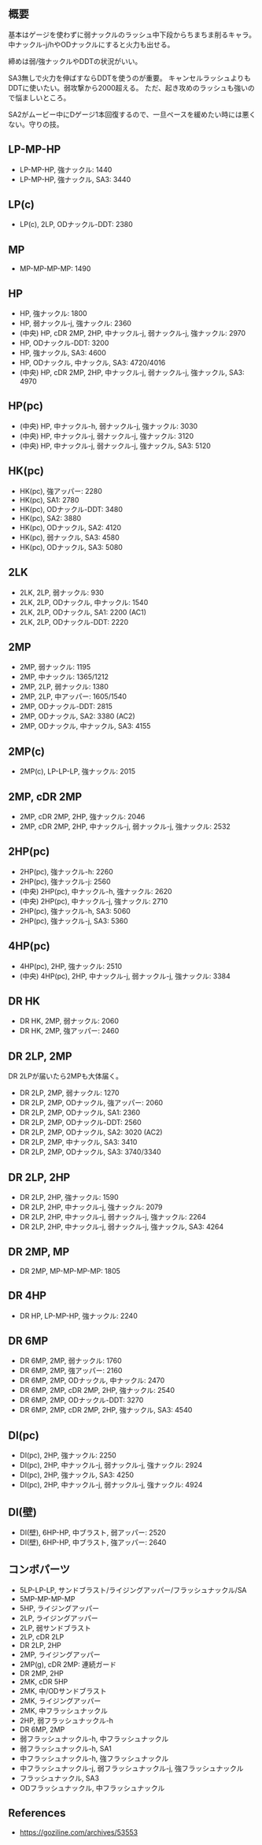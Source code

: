 ## 概要

基本はゲージを使わずに弱ナックルのラッシュ中下段からちまちま削るキャラ。
中ナックル-j/hやODナックルにすると火力も出せる。

締めは弱/強ナックルやDDTの状況がいい。

SA3無しで火力を伸ばすならDDTを使うのが重要。
キャンセルラッシュよりもDDTに使いたい。弱攻撃から2000超える。
ただ、起き攻めのラッシュも強いので悩ましいところ。

SA2がムービー中にDゲージ1本回復するので、一旦ペースを緩めたい時には悪くない。守りの技。

## LP-MP-HP

- LP-MP-HP, 強ナックル: 1440
- LP-MP-HP, 強ナックル, SA3: 3440

## LP(c)

- LP(c), 2LP, ODナックル-DDT: 2380

## MP

- MP-MP-MP-MP: 1490

## HP

- HP, 強ナックル: 1800
- HP, 弱ナックル-j, 強ナックル: 2360
- (中央) HP, cDR 2MP, 2HP, 中ナックル-j, 弱ナックル-j, 強ナックル: 2970
- HP, ODナックル-DDT: 3200
- HP, 強ナックル, SA3: 4600
- HP, ODナックル, 中ナックル, SA3: 4720/4016
- (中央) HP, cDR 2MP, 2HP, 中ナックル-j, 弱ナックル-j, 強ナックル, SA3: 4970

## HP(pc)

- (中央) HP, 中ナックル-h, 弱ナックル-j, 強ナックル: 3030
- (中央) HP, 中ナックル-j, 弱ナックル-j, 強ナックル: 3120
- (中央) HP, 中ナックル-j, 弱ナックル-j, 強ナックル, SA3: 5120

## HK(pc)

- HK(pc), 強アッパー: 2280
- HK(pc), SA1: 2780
- HK(pc), ODナックル-DDT: 3480
- HK(pc), SA2: 3880
- HK(pc), ODナックル, SA2: 4120
- HK(pc), 弱ナックル, SA3: 4580
- HK(pc), ODナックル, SA3: 5080

## 2LK

- 2LK, 2LP, 弱ナックル: 930
- 2LK, 2LP, ODナックル, 中ナックル: 1540
- 2LK, 2LP, ODナックル, SA1: 2200 (AC1)
- 2LK, 2LP, ODナックル-DDT: 2220

## 2MP

- 2MP, 弱ナックル: 1195
- 2MP, 中ナックル: 1365/1212
- 2MP, 2LP, 弱ナックル: 1380
- 2MP, 2LP, 中アッパー: 1605/1540
- 2MP, ODナックル-DDT: 2815
- 2MP, ODナックル, SA2: 3380 (AC2)
- 2MP, ODナックル, 中ナックル, SA3: 4155

## 2MP(c)

- 2MP(c), LP-LP-LP, 強ナックル: 2015

## 2MP, cDR 2MP

- 2MP, cDR 2MP, 2HP, 強ナックル: 2046
- 2MP, cDR 2MP, 2HP, 中ナックル-j, 弱ナックル-j, 強ナックル: 2532

## 2HP(pc)

- 2HP(pc), 強ナックル-h: 2260
- 2HP(pc), 強ナックル-j: 2560
- (中央) 2HP(pc), 中ナックル-h, 強ナックル: 2620
- (中央) 2HP(pc), 中ナックル-j, 強ナックル: 2710
- 2HP(pc), 強ナックル-h, SA3: 5060
- 2HP(pc), 強ナックル-j, SA3: 5360

## 4HP(pc)

- 4HP(pc), 2HP, 強ナックル: 2510
- (中央) 4HP(pc), 2HP, 中ナックル-j, 弱ナックル-j, 強ナックル: 3384

## DR HK

- DR HK, 2MP, 弱ナックル: 2060
- DR HK, 2MP, 強アッパー: 2460

## DR 2LP, 2MP

DR 2LPが届いたら2MPも大体届く。

- DR 2LP, 2MP, 弱ナックル: 1270
- DR 2LP, 2MP, ODナックル, 強アッパー: 2060
- DR 2LP, 2MP, ODナックル, SA1: 2360
- DR 2LP, 2MP, ODナックル-DDT: 2560
- DR 2LP, 2MP, ODナックル, SA2: 3020 (AC2)
- DR 2LP, 2MP, 中ナックル, SA3: 3410
- DR 2LP, 2MP, ODナックル, SA3: 3740/3340

## DR 2LP, 2HP

- DR 2LP, 2HP, 強ナックル: 1590
- DR 2LP, 2HP, 中ナックル-j, 強ナックル: 2079
- DR 2LP, 2HP, 中ナックル-j, 弱ナックル-j, 強ナックル: 2264
- DR 2LP, 2HP, 中ナックル-j, 弱ナックル-j, 強ナックル, SA3: 4264

## DR 2MP, MP

- DR 2MP, MP-MP-MP-MP: 1805

## DR 4HP

- DR HP, LP-MP-HP, 強ナックル: 2240

## DR 6MP

- DR 6MP, 2MP, 弱ナックル: 1760
- DR 6MP, 2MP, 強アッパー: 2160
- DR 6MP, 2MP, ODナックル, 中ナックル: 2470
- DR 6MP, 2MP, cDR 2MP, 2HP, 強ナックル: 2540
- DR 6MP, 2MP, ODナックル-DDT: 3270
- DR 6MP, 2MP, cDR 2MP, 2HP, 強ナックル, SA3: 4540

## DI(pc)

- DI(pc), 2HP, 強ナックル: 2250
- DI(pc), 2HP, 中ナックル-j, 弱ナックル-j, 強ナックル: 2924
- DI(pc), 2HP, 強ナックル, SA3: 4250
- DI(pc), 2HP, 中ナックル-j, 弱ナックル-j, 強ナックル: 4924

## DI(壁)

- DI(壁), 6HP-HP, 中ブラスト, 弱アッパー: 2520
- DI(壁), 6HP-HP, 中ブラスト, 強アッパー: 2640

## コンボパーツ

- 5LP-LP-LP, サンドブラスト/ライジングアッパー/フラッシュナックル/SA
- 5MP-MP-MP-MP
- 5HP, ライジングアッパー
- 2LP, ライジングアッパー
- 2LP, 弱サンドブラスト
- 2LP, cDR 2LP
- DR 2LP, 2HP
- 2MP, ライジングアッパー
- 2MP(g), cDR 2MP: 連続ガード
- DR 2MP, 2HP
- 2MK, cDR 5HP
- 2MK, 中/ODサンドブラスト
- 2MK, ライジングアッパー
- 2MK, 中フラッシュナックル
- 2HP, 弱フラッシュナックル-h
- DR 6MP, 2MP
- 弱フラッシュナックル-h, 中フラッシュナックル
- 弱フラッシュナックル-h, SA1
- 中フラッシュナックル-h, 強フラッシュナックル
- 中フラッシュナックル-j, 弱フラッシュナックル-j, 強フラッシュナックル
- フラッシュナックル, SA3
- ODフラッシュナックル, 中フラッシュナックル

## References

- https://goziline.com/archives/53553
